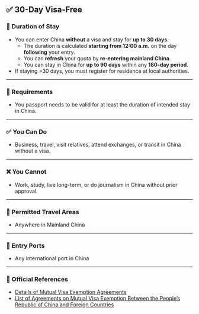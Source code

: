 ## ✅ 30-Day Visa-Free

### 📅  Duration of Stay

- You can enter China **without** a visa and stay for **up to 30 days**.
    - The duration is calculated **starting from 12:00 a.m.** on the day **following** your entry.
    - You can **refresh** your quota by **re-entering mainland China**.
    - You can stay in China for **up to 90 days** within any **180-day period**.
- If staying >30 days, you must register for residence at local authorities.

---

### 🛂 Requirements

- You passport needs to be valid for at least the duration of intended stay in China.

---

### ✅ You Can Do

- Business, travel, visit relatives, attend exchanges, or transit in China without a visa.

---

### ❌ You Cannot

- Work, study, live long-term, or do journalism in China without prior approval.

---

### 📍 Permitted Travel Areas

- Anywhere in Mainland China

---

### 🛬 Entry Ports

- Any international port in China

---

### 🔗 Official References

- [Details of Mutual Visa Exemption Agreements](https://en.nia.gov.cn/n147418/n147463/c181470/content.html)
- [List of Agreements on Mutual Visa Exemption Between the People’s Republic of China and Foreign Countries](http://cs.mfa.gov.cn/wgrlh/lhqz/lhqzjjs/202504/t20250414_11594195.shtml)